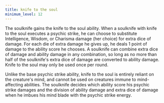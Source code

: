 ```yaml
---
title: knife to the soul
minimum_level: 12
---
```


The soulknife gains the knife to the soul ability. When a soulknife with knife to the soul executes a psychic strike, he can choose to substitute Intelligence, Wisdom, or Charisma damage (her choice) for extra dice of damage. For each die of extra damage he gives up, he deals 1 point of damage to the ability score he chooses. A soulknife can combine extra dice of damage and ability damage in any combination, so long as no more than half of the soulknife's extra dice of damage are converted to ability damage. Knife to the soul may only be used once per round.

Unlike the base psychic strike ability, knife to the soul is entirely reliant on the creature's mind, and cannot be used on creatures immune to mind-affecting abilities. The soulknife decides which ability score his psychic strike damages and the division of ability damage and extra dice of damage when he imbues his mind blade with the psychic strike energy.
